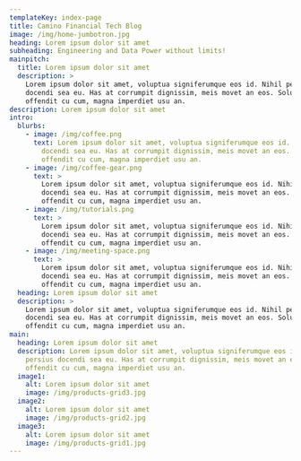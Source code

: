 ```yaml
---
templateKey: index-page
title: Camino Financial Tech Blog
image: /img/home-jumbotron.jpg
heading: Lorem ipsum dolor sit amet
subheading: Engineering and Data Power without limits!
mainpitch:
  title: Lorem ipsum dolor sit amet
  description: >
    Lorem ipsum dolor sit amet, voluptua signiferumque eos id. Nihil persius
    docendi sea eu. Has at corrumpit dignissim, meis movet an eos. Solum
    offendit cu cum, magna imperdiet usu an.
description: Lorem ipsum dolor sit amet
intro:
  blurbs:
    - image: /img/coffee.png
      text: Lorem ipsum dolor sit amet, voluptua signiferumque eos id. Nihil persius
        docendi sea eu. Has at corrumpit dignissim, meis movet an eos. Solum
        offendit cu cum, magna imperdiet usu an.
    - image: /img/coffee-gear.png
      text: >
        Lorem ipsum dolor sit amet, voluptua signiferumque eos id. Nihil persius
        docendi sea eu. Has at corrumpit dignissim, meis movet an eos. Solum
        offendit cu cum, magna imperdiet usu an.
    - image: /img/tutorials.png
      text: >
        Lorem ipsum dolor sit amet, voluptua signiferumque eos id. Nihil persius
        docendi sea eu. Has at corrumpit dignissim, meis movet an eos. Solum
        offendit cu cum, magna imperdiet usu an.
    - image: /img/meeting-space.png
      text: >
        Lorem ipsum dolor sit amet, voluptua signiferumque eos id. Nihil persius
        docendi sea eu. Has at corrumpit dignissim, meis movet an eos. Solum
        offendit cu cum, magna imperdiet usu an.
  heading: Lorem ipsum dolor sit amet
  description: >
    Lorem ipsum dolor sit amet, voluptua signiferumque eos id. Nihil persius
    docendi sea eu. Has at corrumpit dignissim, meis movet an eos. Solum
    offendit cu cum, magna imperdiet usu an.
main:
  heading: Lorem ipsum dolor sit amet
  description: Lorem ipsum dolor sit amet, voluptua signiferumque eos id. Nihil
    persius docendi sea eu. Has at corrumpit dignissim, meis movet an eos. Solum
    offendit cu cum, magna imperdiet usu an.
  image1:
    alt: Lorem ipsum dolor sit amet
    image: /img/products-grid3.jpg
  image2:
    alt: Lorem ipsum dolor sit amet
    image: /img/products-grid2.jpg
  image3:
    alt: Lorem ipsum dolor sit amet
    image: /img/products-grid1.jpg
---
```

